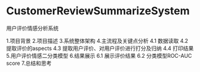 # CustomerReviewSummarizeSystem

用户评价情感分析系统



1.项目背景
2.项目描述
3.系统整体架构
4.主流程及关键点分析
   4.1 数据读取
   4.2 提取评价的aspects
   4.3 提取用户评价、对用户评价进行打分及归纳
   4.4 打印结果
5.用户评价情感二分类模型
6.结果展示
    6.1 展示评价结果 
    6.2 分类模型ROC-AUC score 
7.总结和思考
